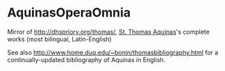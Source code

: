 # AquinasOperaOmnia
Mirror of http://dhspriory.org/thomas/, [St. Thomas Aquinas](http://www.encyclopedia.com/topic/Saint_Thomas_Aquinas.aspx#1)'s complete works (most bilingual, Latin-English)

See also http://www.home.duq.edu/~bonin/thomasbibliography.html for a continually-updated bibliography of Aquinas in English.
